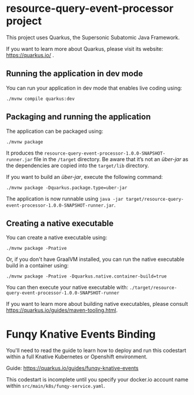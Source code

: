 # resource-query-event-processor project

This project uses Quarkus, the Supersonic Subatomic Java Framework.

If you want to learn more about Quarkus, please visit its website: https://quarkus.io/ .

## Running the application in dev mode

You can run your application in dev mode that enables live coding using:
```shell script
./mvnw compile quarkus:dev
```

## Packaging and running the application

The application can be packaged using:
```shell script
./mvnw package
```
It produces the `resource-query-event-processor-1.0.0-SNAPSHOT-runner.jar` file in the `/target` directory.
Be aware that it’s not an _über-jar_ as the dependencies are copied into the `target/lib` directory.

If you want to build an _über-jar_, execute the following command:
```shell script
./mvnw package -Dquarkus.package.type=uber-jar
```

The application is now runnable using `java -jar target/resource-query-event-processor-1.0.0-SNAPSHOT-runner.jar`.

## Creating a native executable

You can create a native executable using: 
```shell script
./mvnw package -Pnative
```

Or, if you don't have GraalVM installed, you can run the native executable build in a container using: 
```shell script
./mvnw package -Pnative -Dquarkus.native.container-build=true
```

You can then execute your native executable with: `./target/resource-query-event-processor-1.0.0-SNAPSHOT-runner`

If you want to learn more about building native executables, please consult https://quarkus.io/guides/maven-tooling.html.

# Funqy Knative Events Binding

You'll need to read the guide to learn how to deploy and run this codestart within a full Knative Kubernetes or Openshift
environment.

Guide: https://quarkus.io/guides/funqy-knative-events

This codestart is incomplete until you specify your docker.io account name within `src/main/k8s/funqy-service.yaml`.

